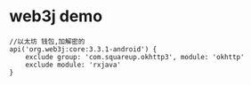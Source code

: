 # web3j demo 

    //以太坊 钱包,加解密的
    api('org.web3j:core:3.3.1-android') {
        exclude group: 'com.squareup.okhttp3', module: 'okhttp'
        exclude module: 'rxjava'
    }